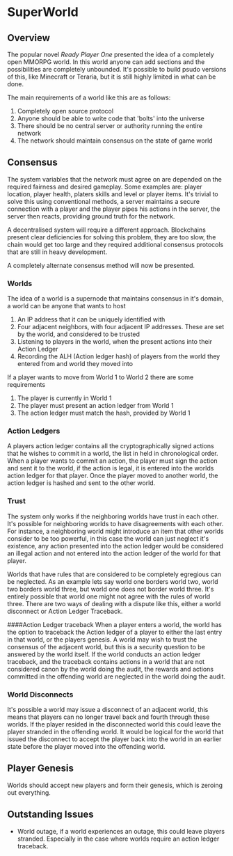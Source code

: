 # SuperWorld
## Overview
The popular novel *Ready Player One* presented the idea of a completely open MMORPG world. In this world anyone can add sections and the possibilities are completely unbounded. It's possible to build psudo versions of this, like Minecraft or Teraria, but it is still highly limited in what can be done.

The main requirements of a world like this are as follows:

1. Completely open source protocol
2. Anyone should be able to write code that 'bolts' into the universe
3. There should be no central server or authority running the entire network
4. The network should maintain consensus on the state of game world 

## Consensus
The system variables that the network must agree on are depended on the required fairness and desired gameplay. Some examples are: player location, player health, platers skills and level or player items. It's trivial to solve this using conventional methods, a server maintains a secure connection with a player and the player pipes his actions in the server, the server then reacts, providing ground truth for the network.

A decentralised system will require a different approach. Blockchains present clear deficiencies for solving this problem, they are too slow, the chain would get too large and they required additional consensus protocols that are still in heavy development. 

A completely alternate consensus method will now be presented.

### Worlds
The idea of a world is a supernode that maintains consensus in it's domain, a world can be anyone that wants to host 

1. An IP address that it can be uniquely identified with
2. Four adjacent neighbors, with four adjacent IP addresses. These are set by the world, and considered to be trusted
3. Listening to players in the world, when the present actions into their Action Ledger
4. Recording the ALH (Action ledger hash) of players from the world they entered from and world they moved into

If a player wants to move from World 1 to World 2 there are some requirements

1. The player is currently in World 1
2. The player must present an action ledger from World 1 
3. The action ledger must match the hash, provided by World 1

### Action Ledgers
A players action ledger contains all the cryptographically signed actions that he wishes to commit in a world, the list in held in chronological order. When a player wants to commit an action, the player must sign the action and sent it to the world, if the action is legal, it is entered into the worlds action ledger for that player. Once the player moved to another world, the action ledger is hashed and sent to the other world.

### Trust
The system only works if the neighboring worlds have trust in each other. It's possible for neighboring worlds to have disagreements with each other. For instance, a neighboring world might introduce an item that other worlds consider to be too powerful, in this case the world can just neglect it's existence, any action presented into the action ledger would be considered an illegal action and not entered into the action ledger of the world for that player.

Worlds that have rules that are considered to be completely egregious can be neglected. As an example lets say world one borders world two, world two borders world three, but world one does not border world three. It's entirely possible that world one might not agree with the rules of world three. There are two ways of dealing with a dispute like this, either a world disconnect or Action Ledger Traceback. 

####Action Ledger traceback
When a player enters a world, the world has the option to traceback the Action ledger of a player to either the last entry in that world, or the players genesis. A world may wish to trust the consensus of the adjacent world, but this is a security question to be answered by the world itself. If the world conducts an action ledger traceback, and the traceback contains actions in a world that are not considered canon by the world doing the audit, the rewards and actions committed in the offending world are neglected in the world doing the audit.

### World Disconnects
It's possible a world may issue a disconnect of an adjacent world, this means that players can no longer travel back and fourth through these worlds. If the player resided in the disconnected world this could leave the player stranded in the offending world. It would be logical for the world that issued the disconnect to accept the player back into the world in an earlier state before the player moved into the offending world. 

## Player Genesis
Worlds should accept new players and form their genesis, which is zeroing out everything. 

## Outstanding Issues
- World outage, if a world experiences an outage, this could leave players stranded. Especially in the case where worlds require an action ledger traceback. 
